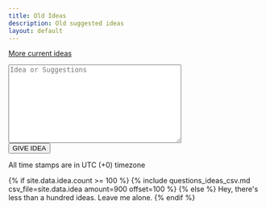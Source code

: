 ```yaml
---
title: Old Ideas
description: Old suggested ideas
layout: default
---
```

[More current ideas](ideas)

<div id="GIVE-IDEA">
    <form action="https://JacksonChen666.000webhostapp.com/submit.php" method="post">
        <textarea name="i" maxlength="100000" cols="40" rows="10" placeholder="Idea or Suggestions"></textarea><br>
        <input type="submit" value="GIVE IDEA" name="formSubmit">
    </form>
</div>
All time stamps are in UTC (+0) timezone

{% if site.data.idea.count >= 100 %}
{% include questions_ideas_csv.md csv_file=site.data.idea amount=900 offset=100 %}
{% else %}
Hey, there's less than a hundred ideas. Leave me alone.
{% endif %}